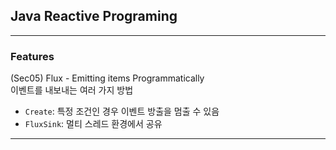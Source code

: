 ## Java Reactive Programing

---

### Features

(Sec05) Flux - Emitting items Programmatically    
이벤트를 내보내는 여러 가지 방법

* ```Create```: 특정 조건인 경우 이벤트 방출을 멈출 수 있음
* ```FluxSink```: 멀티 스레드 환경에서 공유


---

